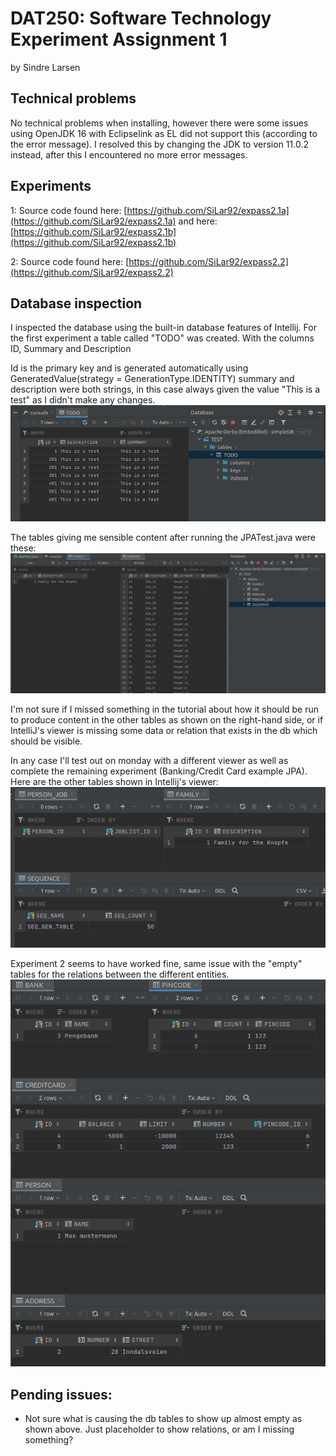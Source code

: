 # DAT250: Software Technology Experiment Assignment 1
by Sindre Larsen

## Technical problems
No technical problems when installing, however there were some
issues using OpenJDK 16 with Eclipselink as EL did not support this
 (according to the error message). I resolved this by changing the JDK to 
version 11.0.2 instead, after this I encountered no more error messages.

## Experiments
1: Source code found here: [https://github.com/SiLar92/expass2.1a](https://github.com/SiLar92/expass2.1a)
and here: [https://github.com/SiLar92/expass2.1b](https://github.com/SiLar92/expass2.1b)

2: Source code found here: [https://github.com/SiLar92/expass2.2](https://github.com/SiLar92/expass2.2)

## Database inspection
I inspected the database using the built-in database features of Intellij.
For the first experiment a table called "TODO" was created.
With the columns ID, Summary and Description

Id is the primary key and is generated automatically using 
GeneratedValue(strategy = GenerationType.IDENTITY)
summary and description were both strings, in this case always
given the value "This is a test" as I didn't make any changes.
![](images/db-table.png?raw=true)

The tables giving me sensible content after running the JPATest.java were these:
![](images/db-tables2.png?raw=true)

I'm not sure if I missed something in the tutorial about how it should be run to produce
content in the other tables as shown on the right-hand side, or if IntelliJ's viewer is
missing some data or relation that exists in the db which should be visible.

In any case I'll test out on monday with a different viewer as well as complete the remaining
experiment (Banking/Credit Card example JPA). Here are the other tables shown
in Intellij's viewer:
![](images/db-tables2.1.png?raw=true)

Experiment 2 seems to have worked fine, same issue with the "empty" tables for the relations between the different entities.
![](images/tables2.2.png?raw=true)

## Pending issues:
- Not sure what is causing the db tables to show up almost empty as shown above. Just placeholder to show relations, or am I missing something?
